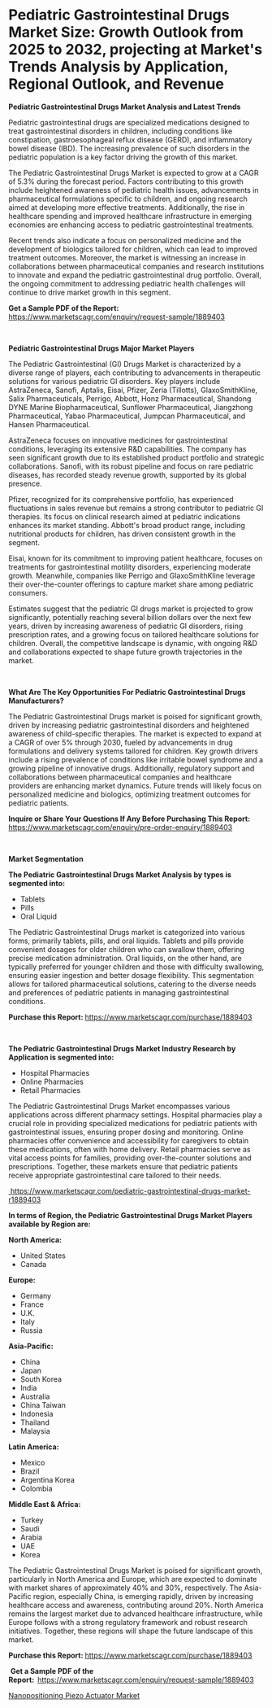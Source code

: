 <p><h1>Pediatric Gastrointestinal Drugs Market Size: Growth Outlook from 2025 to 2032, projecting at Market's Trends Analysis by Application, Regional Outlook, and Revenue</h1></p><p><strong>Pediatric Gastrointestinal Drugs Market Analysis and Latest Trends</strong></p>
<p><p>Pediatric gastrointestinal drugs are specialized medications designed to treat gastrointestinal disorders in children, including conditions like constipation, gastroesophageal reflux disease (GERD), and inflammatory bowel disease (IBD). The increasing prevalence of such disorders in the pediatric population is a key factor driving the growth of this market. </p><p>The Pediatric Gastrointestinal Drugs Market is expected to grow at a CAGR of 5.3% during the forecast period. Factors contributing to this growth include heightened awareness of pediatric health issues, advancements in pharmaceutical formulations specific to children, and ongoing research aimed at developing more effective treatments. Additionally, the rise in healthcare spending and improved healthcare infrastructure in emerging economies are enhancing access to pediatric gastrointestinal treatments. </p><p>Recent trends also indicate a focus on personalized medicine and the development of biologics tailored for children, which can lead to improved treatment outcomes. Moreover, the market is witnessing an increase in collaborations between pharmaceutical companies and research institutions to innovate and expand the pediatric gastrointestinal drug portfolio. Overall, the ongoing commitment to addressing pediatric health challenges will continue to drive market growth in this segment.</p></p>
<p><strong>Get a Sample PDF of the Report:&nbsp;</strong> <a href="https://www.marketscagr.com/enquiry/request-sample/1889403?utm_campaign=2799&utm_medium=2&utm_source=Github&utm_content=ia&utm_term=28032025&utm_id=pediatric-gastrointestinal-drugs">https://www.marketscagr.com/enquiry/request-sample/1889403</a></p>
<p>&nbsp;</p>
<p><strong>Pediatric Gastrointestinal Drugs Major Market Players</strong></p>
<p><p>The Pediatric Gastrointestinal (GI) Drugs Market is characterized by a diverse range of players, each contributing to advancements in therapeutic solutions for various pediatric GI disorders. Key players include AstraZeneca, Sanofi, Aptalis, Eisai, Pfizer, Zeria (Tillotts), GlaxoSmithKline, Salix Pharmaceuticals, Perrigo, Abbott, Honz Pharmaceutical, Shandong DYNE Marine Biopharmaceutical, Sunflower Pharmaceutical, Jiangzhong Pharmaceutical, Yabao Pharmaceutical, Jumpcan Pharmaceutical, and Hansen Pharmaceutical.</p><p>AstraZeneca focuses on innovative medicines for gastrointestinal conditions, leveraging its extensive R&D capabilities. The company has seen significant growth due to its established product portfolio and strategic collaborations. Sanofi, with its robust pipeline and focus on rare pediatric diseases, has recorded steady revenue growth, supported by its global presence.</p><p>Pfizer, recognized for its comprehensive portfolio, has experienced fluctuations in sales revenue but remains a strong contributor to pediatric GI therapies. Its focus on clinical research aimed at pediatric indications enhances its market standing. Abbott's broad product range, including nutritional products for children, has driven consistent growth in the segment.</p><p>Eisai, known for its commitment to improving patient healthcare, focuses on treatments for gastrointestinal motility disorders, experiencing moderate growth. Meanwhile, companies like Perrigo and GlaxoSmithKline leverage their over-the-counter offerings to capture market share among pediatric consumers.</p><p>Estimates suggest that the pediatric GI drugs market is projected to grow significantly, potentially reaching several billion dollars over the next few years, driven by increasing awareness of pediatric GI disorders, rising prescription rates, and a growing focus on tailored healthcare solutions for children. Overall, the competitive landscape is dynamic, with ongoing R&D and collaborations expected to shape future growth trajectories in the market.</p></p>
<p>&nbsp;</p>
<p><strong>What Are The Key Opportunities For Pediatric Gastrointestinal Drugs Manufacturers?</strong></p>
<p><p>The Pediatric Gastrointestinal Drugs market is poised for significant growth, driven by increasing pediatric gastrointestinal disorders and heightened awareness of child-specific therapies. The market is expected to expand at a CAGR of over 5% through 2030, fueled by advancements in drug formulations and delivery systems tailored for children. Key growth drivers include a rising prevalence of conditions like irritable bowel syndrome and a growing pipeline of innovative drugs. Additionally, regulatory support and collaborations between pharmaceutical companies and healthcare providers are enhancing market dynamics. Future trends will likely focus on personalized medicine and biologics, optimizing treatment outcomes for pediatric patients.</p></p>
<p><strong>Inquire or Share Your Questions If Any Before Purchasing This Report:</strong> <a href="https://www.marketscagr.com/enquiry/pre-order-enquiry/1889403?utm_campaign=2799&utm_medium=2&utm_source=Github&utm_content=ia&utm_term=28032025&utm_id=pediatric-gastrointestinal-drugs">https://www.marketscagr.com/enquiry/pre-order-enquiry/1889403</a></p>
<p>&nbsp;</p>
<p><strong>Market Segmentation</strong></p>
<p><strong>The Pediatric Gastrointestinal Drugs Market Analysis by types is segmented into:</strong></p>
<p><ul><li>Tablets</li><li>Pills</li><li>Oral Liquid</li></ul></p>
<p><p>The Pediatric Gastrointestinal Drugs market is categorized into various forms, primarily tablets, pills, and oral liquids. Tablets and pills provide convenient dosages for older children who can swallow them, offering precise medication administration. Oral liquids, on the other hand, are typically preferred for younger children and those with difficulty swallowing, ensuring easier ingestion and better dosage flexibility. This segmentation allows for tailored pharmaceutical solutions, catering to the diverse needs and preferences of pediatric patients in managing gastrointestinal conditions.</p></p>
<p><strong>Purchase this Report:&nbsp;</strong><a href="https://www.marketscagr.com/purchase/1889403?utm_campaign=2799&utm_medium=2&utm_source=Github&utm_content=ia&utm_term=28032025&utm_id=pediatric-gastrointestinal-drugs">https://www.marketscagr.com/purchase/1889403</a></p>
<p>&nbsp;</p>
<p><strong>The Pediatric Gastrointestinal Drugs Market Industry Research by Application is segmented into:</strong></p>
<p><ul><li>Hospital Pharmacies</li><li>Online Pharmacies</li><li>Retail Pharmacies</li></ul></p>
<p><p>The Pediatric Gastrointestinal Drugs Market encompasses various applications across different pharmacy settings. Hospital pharmacies play a crucial role in providing specialized medications for pediatric patients with gastrointestinal issues, ensuring proper dosing and monitoring. Online pharmacies offer convenience and accessibility for caregivers to obtain these medications, often with home delivery. Retail pharmacies serve as vital access points for families, providing over-the-counter solutions and prescriptions. Together, these markets ensure that pediatric patients receive appropriate gastrointestinal care tailored to their needs.</p></p>
<p><a href="https://www.marketscagr.com/pediatric-gastrointestinal-drugs-market-r1889403?utm_campaign=2799&utm_medium=2&utm_source=Github&utm_content=ia&utm_term=28032025&utm_id=pediatric-gastrointestinal-drugs">&nbsp;https://www.marketscagr.com/pediatric-gastrointestinal-drugs-market-r1889403</a></p>
<p><strong>In terms of Region, the Pediatric Gastrointestinal Drugs Market Players available by Region are:</strong></p>
<p>
    <p> <strong> North America: </strong>
        <ul>
            <li>United States</li>
            <li>Canada</li>
        </ul>
        </p> 
    <p> <strong> Europe: </strong>
        <ul>
            <li>Germany</li>
            <li>France</li>
            <li>U.K.</li>
            <li>Italy</li>
            <li>Russia</li>
        </ul>
        </p> 
    <p> <strong> Asia-Pacific: </strong>
        <ul>
            <li>China</li>
            <li>Japan</li>
            <li>South Korea</li>
            <li>India</li>
            <li>Australia</li>
            <li>China Taiwan</li>
            <li>Indonesia</li>
            <li>Thailand</li>
            <li>Malaysia</li>
        </ul>
        </p> 
    <p> <strong> Latin America: </strong>
        <ul>
            <li>Mexico</li>
            <li>Brazil</li>
            <li>Argentina Korea</li>
            <li>Colombia</li>
        </ul>
        </p> 
    <p> <strong> Middle East & Africa: </strong>
        <ul>
            <li>Turkey</li>
            <li>Saudi</li>
            <li>Arabia</li>
            <li>UAE</li>
            <li>Korea</li>
        </ul>
    </p>
    </p>
<p><p>The Pediatric Gastrointestinal Drugs Market is poised for significant growth, particularly in North America and Europe, which are expected to dominate with market shares of approximately 40% and 30%, respectively. The Asia-Pacific region, especially China, is emerging rapidly, driven by increasing healthcare access and awareness, contributing around 20%. North America remains the largest market due to advanced healthcare infrastructure, while Europe follows with a strong regulatory framework and robust research initiatives. Together, these regions will shape the future landscape of this market.</p></p>
<p><strong>Purchase this Report: </strong><a href="https://www.marketscagr.com/purchase/1889403?utm_campaign=2799&utm_medium=2&utm_source=Github&utm_content=ia&utm_term=28032025&utm_id=pediatric-gastrointestinal-drugs">https://www.marketscagr.com/purchase/1889403</a></p>
<p>&nbsp;<strong>Get a Sample PDF of the Report:&nbsp;&nbsp;</strong><a href="https://www.marketscagr.com/enquiry/request-sample/1889403?utm_campaign=2799&utm_medium=2&utm_source=Github&utm_content=ia&utm_term=28032025&utm_id=pediatric-gastrointestinal-drugs">https://www.marketscagr.com/enquiry/request-sample/1889403</a></p>
<p><strong></strong></p>
<p><p><a href="https://github.com/benhaeneye/Market-Research-Report-List-1/blob/main/nanopositioning-piezo-actuator-market.md?utm_campaign=2799&utm_medium=2&utm_source=Github&utm_content=ia&utm_term=28032025&utm_id=pediatric-gastrointestinal-drugs">Nanopositioning Piezo Actuator Market</a></p></p>